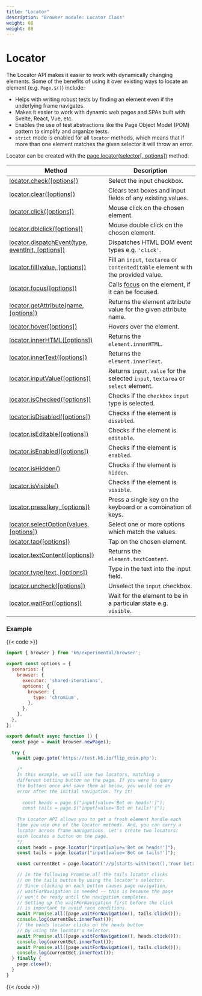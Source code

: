 ```yaml
---
title: "Locator"
description: "Browser module: Locator Class"
weight: 08
weight: 08
---
```


# Locator

The Locator API makes it easier to work with dynamically changing elements. Some of the benefits of using it over existing ways to locate an element (e.g. `Page.$()`) include:

- Helps with writing robust tests by finding an element even if the underlying frame navigates.
- Makes it easier to work with dynamic web pages and SPAs built with Svelte, React, Vue, etc.
- Enables the use of test abstractions like the Page Object Model (POM) pattern to simplify and organize tests.
- `strict` mode is enabled for all `locator` methods, which means that if more than one element matches the given selector it will throw an error.

Locator can be created with the [page.locator(selector[, options])](https://grafana.com/docs/k6/<K6_VERSION>/javascript-api/k6-experimental/browser/page/locator) method.

| Method                                                                                                                                                            | Description                                                                                                             |
| ----------------------------------------------------------------------------------------------------------------------------------------------------------------- | ----------------------------------------------------------------------------------------------------------------------- |
| [locator.check([options])](https://grafana.com/docs/k6/<K6_VERSION>/javascript-api/k6-experimental/browser/locator/check) <BWIPT id="471"/>                       | Select the input checkbox.                                                                                              |
| [locator.clear([options])](https://grafana.com/docs/k6/<K6_VERSION>/javascript-api/k6-experimental/browser/locator/clear)                                         | Clears text boxes and input fields of any existing values.                                                              |
| [locator.click([options])](https://grafana.com/docs/k6/<K6_VERSION>/javascript-api/k6-experimental/browser/locator/click) <BWIPT id="471"/>                       | Mouse click on the chosen element.                                                                                      |
| [locator.dblclick([options])](https://grafana.com/docs/k6/<K6_VERSION>/javascript-api/k6-experimental/browser/locator/dblclick) <BWIPT id="471"/>                 | Mouse double click on the chosen element.                                                                               |
| [locator.dispatchEvent(type, eventInit, [options])](https://grafana.com/docs/k6/<K6_VERSION>/javascript-api/k6-experimental/browser/locator/dispatchevent)        | Dispatches HTML DOM event types e.g. `'click'`.                                                                         |
| [locator.fill(value, [options])](https://grafana.com/docs/k6/<K6_VERSION>/javascript-api/k6-experimental/browser/locator/fill)                                    | Fill an `input`, `textarea` or `contenteditable` element with the provided value.                                       |
| [locator.focus([options])](https://grafana.com/docs/k6/<K6_VERSION>/javascript-api/k6-experimental/browser/locator/focus)                                         | Calls [focus](https://developer.mozilla.org/en-US/docs/Web/API/HTMLElement/focus) on the element, if it can be focused. |
| [locator.getAttribute(name, [options])](https://grafana.com/docs/k6/<K6_VERSION>/javascript-api/k6-experimental/browser/locator/getattribute)                     | Returns the element attribute value for the given attribute name.                                                       |
| [locator.hover([options])](https://grafana.com/docs/k6/<K6_VERSION>/javascript-api/k6-experimental/browser/locator/hover) <BWIPT id="471"/>                       | Hovers over the element.                                                                                                |
| [locator.innerHTML([options])](https://grafana.com/docs/k6/<K6_VERSION>/javascript-api/k6-experimental/browser/locator/innerhtml)                                 | Returns the `element.innerHTML`.                                                                                        |
| [locator.innerText([options])](https://grafana.com/docs/k6/<K6_VERSION>/javascript-api/k6-experimental/browser/locator/innertext)                                 | Returns the `element.innerText`.                                                                                        |
| [locator.inputValue([options])](https://grafana.com/docs/k6/<K6_VERSION>/javascript-api/k6-experimental/browser/locator/inputvalue)                               | Returns `input.value` for the selected `input`, `textarea` or `select` element.                                         |
| [locator.isChecked([options])](https://grafana.com/docs/k6/<K6_VERSION>/javascript-api/k6-experimental/browser/locator/ischecked)                                 | Checks if the `checkbox` `input` type is selected.                                                                      |
| [locator.isDisabled([options])](https://grafana.com/docs/k6/<K6_VERSION>/javascript-api/k6-experimental/browser/locator/isdisabled)                               | Checks if the element is `disabled`.                                                                                    |
| [locator.isEditable([options])](https://grafana.com/docs/k6/<K6_VERSION>/javascript-api/k6-experimental/browser/locator/iseditable)                               | Checks if the element is `editable`.                                                                                    |
| [locator.isEnabled([options])](https://grafana.com/docs/k6/<K6_VERSION>/javascript-api/k6-experimental/browser/locator/isenabled)                                 | Checks if the element is `enabled`.                                                                                     |
| [locator.isHidden()](https://grafana.com/docs/k6/<K6_VERSION>/javascript-api/k6-experimental/browser/locator/ishidden)                                            | Checks if the element is `hidden`.                                                                                      |
| [locator.isVisible()](https://grafana.com/docs/k6/<K6_VERSION>/javascript-api/k6-experimental/browser/locator/isvisible)                                          | Checks if the element is `visible`.                                                                                     |
| [locator.press(key, [options])](https://grafana.com/docs/k6/<K6_VERSION>/javascript-api/k6-experimental/browser/locator/press)                                    | Press a single key on the keyboard or a combination of keys.                                                            |
| [locator.selectOption(values, [options])](https://grafana.com/docs/k6/<K6_VERSION>/javascript-api/k6-experimental/browser/locator/selectoption) <BWIPT id="470"/> | Select one or more options which match the values.                                                                      |
| [locator.tap([options])](https://grafana.com/docs/k6/<K6_VERSION>/javascript-api/k6-experimental/browser/locator/tap) <BWIPT id="471"/>                           | Tap on the chosen element.                                                                                              |
| [locator.textContent([options])](https://grafana.com/docs/k6/<K6_VERSION>/javascript-api/k6-experimental/browser/locator/textcontent)                             | Returns the `element.textContent`.                                                                                      |
| [locator.type(text, [options])](https://grafana.com/docs/k6/<K6_VERSION>/javascript-api/k6-experimental/browser/locator/type)                                     | Type in the text into the input field.                                                                                  |
| [locator.uncheck([options])](https://grafana.com/docs/k6/<K6_VERSION>/javascript-api/k6-experimental/browser/locator/uncheck) <BWIPT id="471"/>                   | Unselect the `input` checkbox.                                                                                          |
| [locator.waitFor([options])](https://grafana.com/docs/k6/<K6_VERSION>/javascript-api/k6-experimental/browser/locator/waitfor) <BWIPT id="472"/>                   | Wait for the element to be in a particular state e.g. `visible`.                                                        |

### Example

{{< code >}}

```javascript
import { browser } from 'k6/experimental/browser';

export const options = {
  scenarios: {
    browser: {
      executor: 'shared-iterations',
      options: {
        browser: {
          type: 'chromium',
        },
      },
    },
  },
};

export default async function () {
  const page = await browser.newPage();

  try {
    await page.goto('https://test.k6.io/flip_coin.php');

    /*
    In this example, we will use two locators, matching a
    different betting button on the page. If you were to query
    the buttons once and save them as below, you would see an
    error after the initial navigation. Try it!
  
      const heads = page.$("input[value='Bet on heads!']");
      const tails = page.$("input[value='Bet on tails!']");
  
    The Locator API allows you to get a fresh element handle each
    time you use one of the locator methods. And, you can carry a
    locator across frame navigations. Let's create two locators;
    each locates a button on the page.
    */
    const heads = page.locator("input[value='Bet on heads!']");
    const tails = page.locator("input[value='Bet on tails!']");

    const currentBet = page.locator("//p[starts-with(text(),'Your bet: ')]");

    // In the following Promise.all the tails locator clicks
    // on the tails button by using the locator's selector.
    // Since clicking on each button causes page navigation,
    // waitForNavigation is needed -- this is because the page
    // won't be ready until the navigation completes.
    // Setting up the waitForNavigation first before the click
    // is important to avoid race conditions.
    await Promise.all([page.waitForNavigation(), tails.click()]);
    console.log(currentBet.innerText());
    // the heads locator clicks on the heads button
    // by using the locator's selector.
    await Promise.all([page.waitForNavigation(), heads.click()]);
    console.log(currentBet.innerText());
    await Promise.all([page.waitForNavigation(), tails.click()]);
    console.log(currentBet.innerText());
  } finally {
    page.close();
  }
}
```

{{< /code >}}
